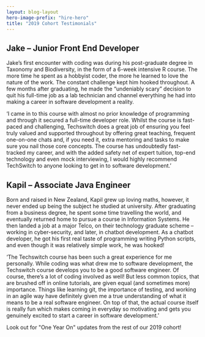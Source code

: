 ```yaml
---
layout: blog-layout
hero-image-prefix: "hire-hero"
title: "2019 Cohort Testimonials"
---
```

## Jake – Junior Front End Developer
Jake’s first encounter with coding was during his post-graduate degree in Taxonomy and Biodiversity, in the form of a 6-week intensive R course. The more time he spent as a hobbyist coder, the more he learned to love the nature of the work. The constant challenge kept him hooked throughout. A few months after graduating, he made the “undeniably scary” decision to quit his full-time job as a lab technician and channel everything he had into making a career in software development a reality.

‘I came in to this course with almost no prior knowledge of programming and through it secured a full-time developer role. Whilst the course is fast-paced and challenging, Techswitch does a great job of ensuring you feel truly valued and supported throughout by offering great teaching, frequent one-on-one chats and, if you need it, extra mentoring and tasks to make sure you nail those core concepts. The course has undoubtedly fast-tracked my career, and with the added safety net of expert tuition, top-end technology and even mock interviewing, I would highly recommend TechSwitch to anyone looking to get in to software development.’
<!--more-->

## Kapil – Associate Java Engineer
Born and raised in New Zealand, Kapil grew up loving maths, however, it never ended up being the subject he studied at university. After graduating from a business degree, he spent some time travelling the world, and eventually returned home to pursue a course in Information Systems. He then landed a job at a major Telco, on their technology graduate scheme –  working in cyber-security, and later, in chatbot development. As a chatbot developer, he got his first real taste of programming writing Python scripts, and even though it was relatively simple work, he was hooked! 

‘The Techswitch course has been such a great experience for me personally. While coding was what drew me to software development, the Techswitch course develops you to be a good software engineer. Of course, there’s a lot of coding involved as well! But less common topics, that are brushed off in online tutorials, are given equal (and sometimes more) importance. Things like learning git, the importance of testing, and working in an agile way have definitely given me a true understanding of what it means to be a real software engineer. On top of that, the actual course itself is really fun which makes coming in everyday so motivating and gets you genuinely excited to start a career in software development.’

<span class="yellow">Look out for "One Year On" updates from the rest of our 2019 cohort!</span>